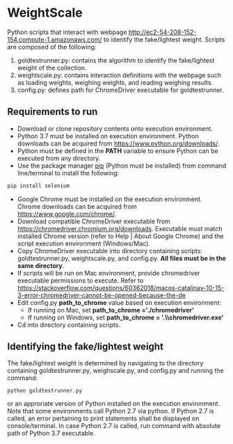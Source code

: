 # WeightScale

Python scripts that interact with webpage http://ec2-54-208-152-154.compute-1.amazonaws.com/ to identify the fake/lightest weight.
Scripts are composed of the following:
1.  goldtestrunner.py: contains the algorithm to identify the fake/lightest weight of the collection.
2.  weightscale.py: contains interaction definitions with the webpage such as loading weights, weighing weights, and reading weighing results.
3.  config.py: defines path for ChromeDriver executable for goldtestrunner.

## Requirements to run
* Download or clone repository contents onto execution environment.
* Python 3.7 must be installed on execution environment.  Python downloads can be acquired from https://www.python.org/downloads/.
* Python must be defined in the __PATH__ variable to ensure Python can be executed from any directory.
* Use the package manager [pip](https://pip.pypa.io/en/stable/) (Python must be installed) from command line/terminal to install the following:

```bash
pip install selenium
```

* Google Chrome must be installed on the execution environment.  Chrome downloads can be acquired from https://www.google.com/chrome/.
* Download compatible ChromeDriver executable from https://chromedriver.chromium.org/downloads.  Executable must match installed Chrome version (refer to Help | About Google Chrome) and the script execution environment (Windows/Mac).
* Copy ChromeDriver executable into directory containing scripts: goldtestrunner.py, weightscale.py, and config.py.  __All files must be in the same directory__.
* If scripts will be run on Mac environment, provide chromedriver executable permissions to execute.  Refer to https://stackoverflow.com/questions/60362018/macos-catalinav-10-15-3-error-chromedriver-cannot-be-opened-because-the-de
* Edit config.py __path_to_chrome__ value based on execution environment:  
    * If running on Mac, set __path_to_chrome ='./chromedriver'__
    * If running on Windows, set __path_to_chrome = '.\\\\chromedriver.exe'__
* Cd into directory containing scripts.

## Identifying the fake/lightest weight

The fake/lightest weight is determined by navigating to the directory containing goldtestrunner.py, weighscale.py, and config.py and running the command:

```
python goldtestrunner.py
```

or an approriate version of Python installed on the execution environment.  Note that some environments call Python 2.7 via python.  If Python 2.7 is called, an error pertaining to print statements shall be displayed on console/terminal.  In case Python 2.7 is called, run command with absolute path of Python 3.7 executable.
